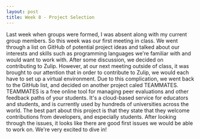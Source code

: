 ```yaml
---
layout: post
title: Week 8 - Project Selection
---
```


Last week when groups were formed, I was absent along with my current group members. So this week was our first meeting in class. We went through a list on GitHub of potential project ideas and talked about our interests and skills such as programming languages we're familiar with and would want to work with. After some discussion, we decided on contributing to Zulip. However, at our next meeting outside of class, it was brought to our attention that in order to contribute to Zulip, we would each have to set up a virtual environment. Due to this complication, we went back to the GitHub list, and decided on another project caled TEAMMATES. TEAMMATES is a free online tool for managing peer evaluations and other feedback paths of your students. It's a cloud-based service for educators and students, and is currently used by hundreds of universities across the world. The best part about this project is that they state that they welcome contributions from developers, and especially students. After looking through the issues, it looks like there are good first issues we would be able to work on. We're very excited to dive in!